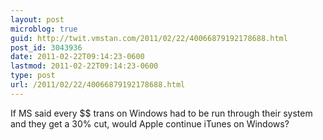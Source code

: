 ```yaml
---
layout: post
microblog: true
guid: http://twit.vmstan.com/2011/02/22/40066879192178688.html
post_id: 3043936
date: 2011-02-22T09:14:23-0600
lastmod: 2011-02-22T09:14:23-0600
type: post
url: /2011/02/22/40066879192178688.html
---
```

If MS said every $$ trans on Windows had to be run through their system and they get a 30% cut, would Apple continue iTunes on Windows?
